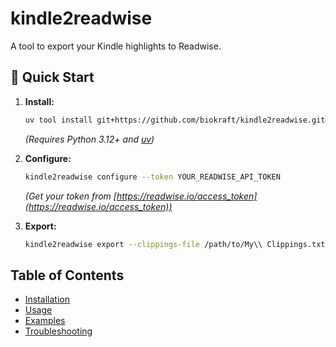# kindle2readwise

A tool to export your Kindle highlights to Readwise.

## 🚀 Quick Start

1.  **Install:**
    ```bash
    uv tool install git+https://github.com/biokraft/kindle2readwise.git@v0.1.1
    ```
    *(Requires Python 3.12+ and [uv](https://github.com/astral-sh/uv))*

2.  **Configure:**
    ```bash
    kindle2readwise configure --token YOUR_READWISE_API_TOKEN
    ```
    *(Get your token from [https://readwise.io/access_token](https://readwise.io/access_token))*

3.  **Export:**
    ```bash
    kindle2readwise export --clippings-file /path/to/My\\ Clippings.txt
    ```

## Table of Contents

- [Installation](installation.md)
- [Usage](usage.md)
- [Examples](examples.md)
- [Troubleshooting](troubleshooting.md)
